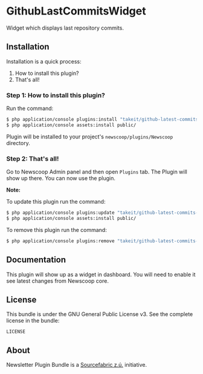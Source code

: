 GithubLastCommitsWidget
=======================

Widget which displays last repository commits.

Installation
-------------
Installation is a quick process:


1. How to install this plugin?
2. That's all!

### Step 1: How to install this plugin?
Run the command:
``` bash
$ php application/console plugins:install "takeit/github-latest-commits-bundle"
$ php application/console assets:install public/
```
Plugin will be installed to your project's `newscoop/plugins/Newscoop` directory.

### Step 2: That's all!
Go to Newscoop Admin panel and then open `Plugins` tab. The Plugin will show up there. You can now use the plugin.


**Note:**

To update this plugin run the command:
``` bash
$ php application/console plugins:update "takeit/github-latest-commits-bundle"
$ php application/console assets:install public/
```

To remove this plugin run the command:
``` bash
$ php application/console plugins:remove "takeit/github-latest-commits-bundle"
```

Documentation
-------------

This plugin will show up as a widget in dashboard. You will need to enable it see latest changes from Newscoop core.

License
-------

This bundle is under the GNU General Public License v3. See the complete license in the bundle:

    LICENSE

About
-------
Newsletter Plugin Bundle is a [Sourcefabric z.ú.](https://github.com/sourcefabric) initiative.
